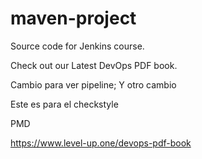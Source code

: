 # maven-project
Source code for Jenkins course.

Check out our Latest DevOps PDF book.

Cambio para ver pipeline; Y otro cambio

Este es para el checkstyle

PMD

https://www.level-up.one/devops-pdf-book
